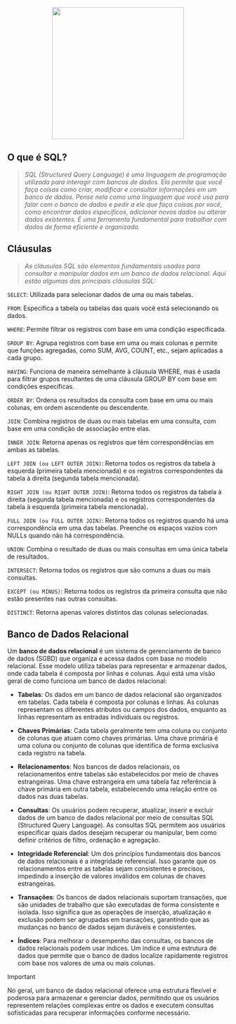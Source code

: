 

<div align="center">
<img src="https://github.com/hellotatiramos/sql/assets/158481113/e6e14496-a22f-41a6-80a2-467e5a51968f" width="300px" />
</div>



## O que é SQL? 
>*SQL (Structured Query Language) é uma linguagem de programação utilizada para interagir com bancos de dados. Ela permite que você faça coisas como criar, modificar e consultar informações em um banco de dados. Pense nela como uma linguagem que você usa para falar com o banco de dados e pedir a ele que faça coisas por você, como encontrar dados específicos, adicionar novos dados ou alterar dados existentes. É uma ferramenta fundamental para trabalhar com dados de forma eficiente e organizada.*

## Cláusulas 

>*As cláusulas SQL são elementos fundamentais usados para consultar e manipular dados em um banco de dados relacional. Aqui estão algumas das principais cláusulas SQL:*

`SELECT`: Utilizada para selecionar dados de uma ou mais tabelas.

`FROM`: Especifica a tabela ou tabelas das quais você está selecionando os dados.

`WHERE`: Permite filtrar os registros com base em uma condição especificada.

`GROUP BY`: Agrupa registros com base em uma ou mais colunas e permite que funções agregadas, como SUM, AVG, COUNT, etc., sejam aplicadas a cada grupo.

`HAVING`: Funciona de maneira semelhante à cláusula WHERE, mas é usada para filtrar grupos resultantes de uma cláusula GROUP BY com base em condições específicas.

`ORDER BY`: Ordena os resultados da consulta com base em uma ou mais colunas, em ordem ascendente ou descendente.

`JOIN`: Combina registros de duas ou mais tabelas em uma consulta, com base em uma condição de associação entre elas.

`INNER JOIN`: Retorna apenas os registros que têm correspondências em ambas as tabelas.

`LEFT JOIN (ou LEFT OUTER JOIN)`: Retorna todos os registros da tabela à esquerda (primeira tabela mencionada) e os registros correspondentes da tabela à direita (segunda tabela mencionada).

`RIGHT JOIN (ou RIGHT OUTER JOIN)`: Retorna todos os registros da tabela à direita (segunda tabela mencionada) e os registros correspondentes da tabela à esquerda (primeira tabela mencionada).

`FULL JOIN (ou FULL OUTER JOIN)`: Retorna todos os registros quando há uma correspondência em uma das tabelas. Preenche os espaços vazios com NULLs quando não há correspondência.

`UNION`: Combina o resultado de duas ou mais consultas em uma única tabela de resultados.

`INTERSECT`: Retorna todos os registros que são comuns a duas ou mais consultas.

`EXCEPT (ou MINUS)`: Retorna todos os registros da primeira consulta que não estão presentes nas outras consultas.

`DISTINCT`: Retorna apenas valores distintos das colunas selecionadas.

## Banco de Dados Relacional

Um **banco de dados relacional** é um sistema de gerenciamento de banco de dados (SGBD) que organiza e acessa dados com base no modelo relacional. Esse modelo utiliza tabelas para representar e armazenar dados, onde cada tabela é composta por linhas e colunas. Aqui está uma visão geral de como funciona um banco de dados relacional:

* **Tabelas**: Os dados em um banco de dados relacional são organizados em tabelas. Cada tabela é composta por colunas e linhas. As colunas representam os diferentes atributos ou campos dos dados, enquanto as linhas representam as entradas individuais ou registros.

*  **Chaves Primárias**: Cada tabela geralmente tem uma coluna ou conjunto de colunas que atuam como chaves primárias. Uma chave primária é uma coluna ou conjunto de colunas que identifica de forma exclusiva cada registro na tabela.

* **Relacionamentos**: Nos bancos de dados relacionais, os relacionamentos entre tabelas são estabelecidos por meio de chaves estrangeiras. Uma chave estrangeira em uma tabela faz referência à chave primária em outra tabela, estabelecendo uma relação entre os dados nas duas tabelas.

* **Consultas**: Os usuários podem recuperar, atualizar, inserir e excluir dados de um banco de dados relacional por meio de consultas SQL (Structured Query Language). As consultas SQL permitem aos usuários especificar quais dados desejam recuperar ou manipular, bem como definir critérios de filtro, ordenação e agregação.

* **Integridade Referencial**: Um dos princípios fundamentais dos bancos de dados relacionais é a integridade referencial. Isso garante que os relacionamentos entre as tabelas sejam consistentes e precisos, impedindo a inserção de valores inválidos em colunas de chaves estrangeiras.

* **Transações**: Os bancos de dados relacionais suportam transações, que são unidades de trabalho que são executadas de forma consistente e isolada. Isso significa que as operações de inserção, atualização e exclusão podem ser agrupadas em transações, garantindo que as mudanças no banco de dados sejam duráveis e consistentes.

* **Índices**: Para melhorar o desempenho das consultas, os bancos de dados relacionais podem usar índices. Um índice é uma estrutura de dados que permite que o banco de dados localize rapidamente registros com base nos valores de uma ou mais colunas.

> [!IMPORTANT]
> No geral, um banco de dados relacional oferece uma estrutura flexível e poderosa para armazenar e gerenciar dados, permitindo que os usuários representem relações complexas entre os dados e executem consultas sofisticadas para recuperar informações conforme necessário.
